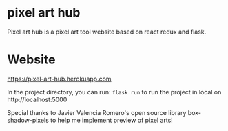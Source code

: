 # pixel art hub
Pixel art hub is a pixel art tool website based on react redux and flask. 

# Website 
https://pixel-art-hub.herokuapp.com

In the project directory, you can run: `flask run` to run the project in local on http://localhost:5000

Special thanks to Javier Valencia Romero's open source library box-shadow-pixels to help me implement preview of pixel arts!
